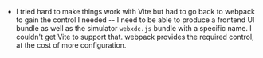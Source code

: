- I tried hard to make things work with Vite but had to go back to webpack to
  gain the control I needed -- I need to be able to produce a frontend UI
  bundle as well as the simulator `webxdc.js` bundle with a specific name. I
  couldn't get Vite to support that. webpack provides the required control, at
  the cost of more configuration.
